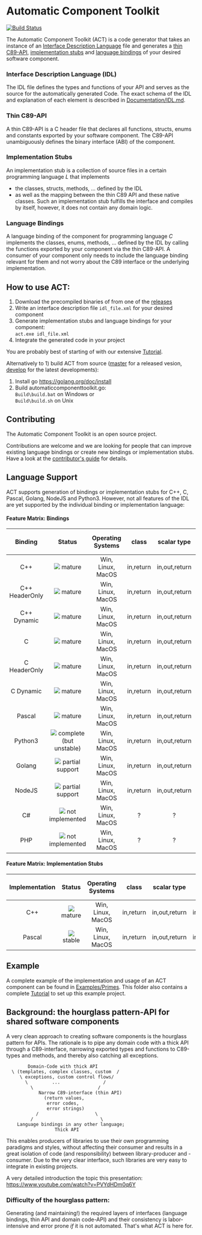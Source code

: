 # Automatic Component Toolkit
[![Build Status](https://travis-ci.org/Autodesk/AutomaticComponentToolkit.svg?branch=develop)](https://travis-ci.org/Autodesk/AutomaticComponentToolkit)

The Automatic Component Toolkit (ACT) is a code generator that takes an instance of an [Interface Description Language](#interface-description-language-idl) file and generates 
a [thin C89-API](#thin-c89-api), [implementation stubs](#implementation-stubs) and [language bindings](#language-bindings) of your desired software component.

### Interface Description Language (IDL)
The IDL file defines the types and functions of your API and serves as the source for the automatically generated Code.
The exact schema of the IDL and explanation of each element is described in [Documentation/IDL.md](Documentation/IDL.md).

### Thin C89-API
A thin C89-API is a C header file that declares all functions, structs, enums and constants exported by your software component. The C89-API unambiguously defines the binary interface (ABI) of the component.

### Implementation Stubs
An implementation stub is a collection of source files in a certain programming language *L*
that implements
- the classes, structs, methods, ... defined by the IDL
- as well as the mapping between the thin C89 API and these native classes.
Such an implementation stub fulfills the interface and compiles by itself, however, it does not contain any domain logic.

### Language Bindings
A language binding of the component for programming language *C* implements the classes, enums, methods, ... defined by the IDL by
calling the functions exported by your component via the thin C89-API.
A consumer of your component only needs to include the language binding relevant for them and not worry about the C89 interface or the underlying implementation.

## How to use ACT:
1) Download the precompiled binaries of from one of the [releases](../../releases)
2) Write an interface description file `idl_file.xml` for your desired component
3) Generate implementation stubs and language bindings for your component:
<br/>`act.exe idl_file.xml`
4) Integrate the generated code in your project

You are probably best of starting of with our extensive [Tutorial](Examples/Primes/Tutorial.md).

Alternatively to 1) build ACT from source ([master](../../tree/master) for a released vesion, [develop](../../tree/develop) for the latest developments):
1. Install go https://golang.org/doc/install
2. Build automaticcomponenttoolkit.go:
<br/>`Build\build.bat` on Windows or <br/>`Build\build.sh` on Unix

## Contributing
The Automatic Component Toolkit is an open source project.

Contributions are welcome and we are looking for people that can improve existing language bindings or create new bindings or implementation stubs. Have a look at the [contributor's guide](CONTRIBUTING.md) for details.

## Language Support
ACT supports generation of bindings or implementation stubs for C++, C, Pascal, Golang, NodeJS and Python3. However, not all features of the IDL are yet supported by the individual binding or implementation language:
  
#### Feature Matrix: Bindings
| Binding         |         Status                                             | Operating Systems |   class   |  scalar type  |     struct    |  enumeration  |     string    | basicarray | structarray | Callbacks | Error Message Propagation |
|:---------------:|:----------------------------------------------------------:|:-----------------:|:---------:|:-------------:|:-------------:|:-------------:|:-------------:|:----------:|:-----------:|:---------:|:---------:|
| C++             | ![](Documentation/images/Tick.png) mature                  | Win, Linux, MacOS | in,return | in,out,return | in,out,return | in,out,return | in,out,return |   in,out   |    in,out   |    in     |         +        |
| C++ HeaderOnly  | ![](Documentation/images/Tick.png) mature                  | Win, Linux, MacOS | in,return | in,out,return | in,out,return | in,out,return | in,out,return |   in,out   |    in,out   |    in     |         +        |
| C++ Dynamic     | ![](Documentation/images/Tick.png) mature                  | Win, Linux, MacOS | in,return | in,out,return | in,out,return | in,out,return | in,out,return |   in,out   |    in,out   |    in     |         +        |
| C               | ![](Documentation/images/Tick.png) mature                  | Win, Linux, MacOS | in,return | in,out,return | in,out,return | in,out,return | in,out,return |   in,out   |    in,out   |    in     |         +        |
| C HeaderOnly    | ![](Documentation/images/Tick.png) mature                  | Win, Linux, MacOS | in,return | in,out,return | in,out,return | in,out,return | in,out,return |   in,out   |    in,out   |    in     |         +        |
| C Dynamic       | ![](Documentation/images/Tick.png) mature                  | Win, Linux, MacOS | in,return | in,out,return | in,out,return | in,out,return | in,out,return |   in,out   |    in,out   |    in     |         +        |
| Pascal          | ![](Documentation/images/Tick.png) mature                  | Win, Linux, MacOS | in,return | in,out,return | in,out,return | in,out,return | in,out,return |   in,out   |    in,out   |    in     |         +        |
| Python3         | ![](Documentation/images/Tick.png) complete (but unstable) | Win, Linux, MacOS | in,return | in,out,return | in,out,return | in,out,return | in,out,return |   in,out   |    in,out   |    in     |         +        |
| Golang          | ![](Documentation/images/O.png) partial support            | Win, Linux, MacOS | in,return | in,out,return |       ?       |       ?       |      ?        |       ?    |      ?      |     -     |         -        |
| NodeJS          | ![](Documentation/images/O.png) partial support            | Win, Linux, MacOS | in,return | in,out,return |       in      |      in       |      in       |       ?    |      ?      |     -     |         -        |
| C#              | ![](Documentation/images/O.png) not implemented            | Win, Linux, MacOS | ?         | ?             |       ?       |       ?       |      ?        |       ?    |      ?      |     -     |         -        |
| PHP             | ![](Documentation/images/O.png) not implemented            | Win, Linux, MacOS | ?         | ?             |       ?       |       ?       |      ?        |       ?    |      ?      |     -     |         -        |

#### Feature Matrix: Implementation Stubs
| Implementation |         Status                                        | Operating Systems |   class   |  scalar type  |     struct    |  enumeration  |     string    | basicarray | structarray | Callbacks | Journaling | Error Message Propagation |
|:--------------:|:-----------------------------------------------------:|:-----------------:|:---------:|:-------------:|:-------------:|:-------------:|:-------------:|:----------:|:-----------:|:---------:|:----------:|:---------:|
| C++            | ![](Documentation/images/Tick.png) mature             | Win, Linux, MacOS | in,return | in,out,return | in,out,return | in,out,return | in,out,return |   in,out   |    in,out   | in        | +          | +          |
| Pascal         | ![](Documentation/images/O.png) stable                | Win, Linux, MacOS | in,return | in,out,return | in,out,return | in,out,return | in,out,return |   in,out   |    in,out   | in        | -          | +          |


## Example
A complete example of the implementation and usage of an ACT component can be found in [Examples/Primes](Examples/Primes).
This folder also contains a complete [Tutorial](Examples/Primes/Tutorial.md) to set up this example project.

## Background: the hourglass pattern-API for shared software components
A very clean approach to creating software components is the hourglass pattern for APIs.
The rationale is to pipe any domain code with a thick API through a C89-interface, narrowing exported types
and functions to C89-types and methods, and thereby also catching all exceptions.

            Domain-Code with thick API
      \ (templates, complex classes, custom  /
         \ exceptions, custom control flows/
           \         ...                /
             \                        /
                Narrow C89-interface (thin API)
                  (return values,
                   error codes, 
                   error strings)
               /                     \
             /                         \
        Language bindings in any other language;
                      Thick API

This enables producers of libraries to use their own programming paradigms and styles, without affecting their consumer and results in a great isolation of code (and responsibility) between library-producer and -consumer.
Due to the very clear interface, such libraries are very easy to integrate in existing projects.

A very detailed introduction the topic this presentation: https://www.youtube.com/watch?v=PVYdHDm0q6Y

### Difficulty of the hourglass pattern:
Generating (and maintaining!) the required layers of interfaces (language bindings, thin API and domain code-API) and their consistency is labor-intensive and error prone _if_ it is not automated. That's what ACT is here for.
